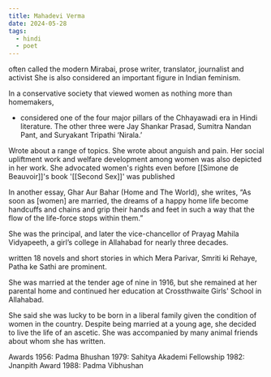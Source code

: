 ```yaml
---
title: Mahadevi Verma
date: 2024-05-28
tags:
  - hindi
  - poet
---
```

often called the modern Mirabai, prose writer, translator, journalist and activist
She is also considered an important figure in Indian feminism.

In a conservative society that viewed women as nothing more than homemakers,

- considered one of the four major pillars of the Chhayawadi era in Hindi
  literature. The other three were Jay Shankar Prasad, Sumitra Nandan Pant, and
  Suryakant Tripathi ‘Nirala.’

Wrote about a range of topics. She wrote about anguish and pain. Her social
upliftment work and welfare development among women was also depicted in her
work. She advocated women's rights even before [[Simone de Beauvoir]]'s book
'[[Second Sex]]' was published

In another essay, Ghar Aur Bahar (Home and The World), she writes, “As soon as
[women] are married, the dreams of a happy home life become handcuffs and
chains and grip their hands and feet in such a way that the flow of the life-force
stops within them.”

She was the principal, and later the vice-chancellor of Prayag Mahila Vidyapeeth,
a girl’s college in Allahabad for nearly three decades.

written 18 novels and short stories in which Mera Parivar, Smriti ki Rehaye, Patha
ke Sathi are prominent. 

She was married at the tender age of nine in 1916, but she remained at her
parental home and continued her education at Crossthwaite Girls' School in
Allahabad.

She said she was lucky to be born in a liberal family given the condition of women
in the country. 
Despite being married at a young age, she decided to live the life of an ascetic. She was accompanied by many animal friends about whom she has written.

Awards
1956: Padma Bhushan
1979: Sahitya Akademi Fellowship
1982: Jnanpith Award
1988: Padma Vibhushan